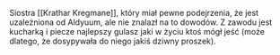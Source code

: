 Siostra [[Krathar Kregmane]], który miał pewne podejrzenia, że jest uzależniona od Aldyuum, ale nie znalazł na to dowodów. Z zawodu jest kucharką i piecze najlepszy gulasz jaki w życiu ktoś mógł jeść (może dlatego, że dosypywała do niego jakiś dziwny proszek).